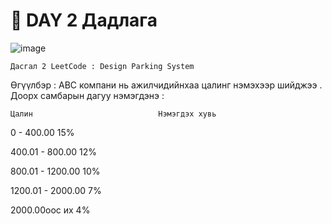 # 📌 DAY 2 Дадлага
![image](https://github.com/user-attachments/assets/f3463bd8-ae3b-4059-8f07-4eaec18ae1f6)

    Дасгал 2 LeetCode : Design Parking System 
  Өгүүлбэр : ABC компани нь ажилчидийнхаа цалинг нэмэхээр шийджээ . Доорх самбарын дагуу нэмэгдэнэ :
  
    Цалин                            Нэмэгдэх хувь         
   
   0 - 400.00                              15%

   400.01 - 800.00                         12%

   800.01 - 1200.00                        10%

   1200.01 - 2000.00                        7%

   2000.00ooc их                            4%


